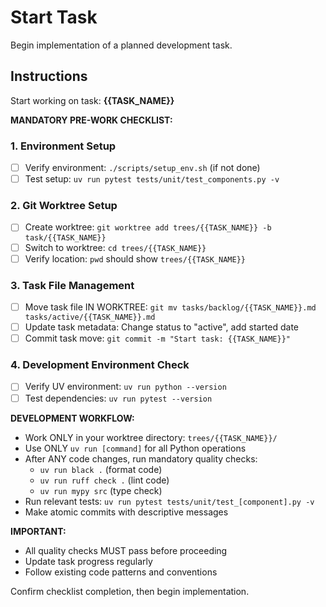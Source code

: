 # Start Task

Begin implementation of a planned development task.

## Instructions

Start working on task: **{{TASK_NAME}}**

**MANDATORY PRE-WORK CHECKLIST:**

### 1. Environment Setup
- [ ] Verify environment: `./scripts/setup_env.sh` (if not done)
- [ ] Test setup: `uv run pytest tests/unit/test_components.py -v`

### 2. Git Worktree Setup  
- [ ] Create worktree: `git worktree add trees/{{TASK_NAME}} -b task/{{TASK_NAME}}`
- [ ] Switch to worktree: `cd trees/{{TASK_NAME}}`
- [ ] Verify location: `pwd` should show `trees/{{TASK_NAME}}`

### 3. Task File Management
- [ ] Move task file IN WORKTREE: `git mv tasks/backlog/{{TASK_NAME}}.md tasks/active/{{TASK_NAME}}.md`
- [ ] Update task metadata: Change status to "active", add started date
- [ ] Commit task move: `git commit -m "Start task: {{TASK_NAME}}"`

### 4. Development Environment Check
- [ ] Verify UV environment: `uv run python --version`
- [ ] Test dependencies: `uv run pytest --version`

**DEVELOPMENT WORKFLOW:**
- Work ONLY in your worktree directory: `trees/{{TASK_NAME}}/`
- Use ONLY `uv run [command]` for all Python operations
- After ANY code changes, run mandatory quality checks:
  - `uv run black .` (format code)
  - `uv run ruff check .` (lint code)  
  - `uv run mypy src` (type check)
- Run relevant tests: `uv run pytest tests/unit/test_[component].py -v`
- Make atomic commits with descriptive messages

**IMPORTANT:**
- All quality checks MUST pass before proceeding
- Update task progress regularly
- Follow existing code patterns and conventions

Confirm checklist completion, then begin implementation.
